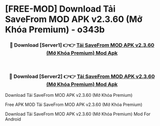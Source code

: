 # [FREE-MOD] Download Tải SaveFrom MOD APK v2.3.60 (Mở Khóa Premium) - o343b


<div align="center">
<h3>🔴 Download [Server1] 👉👉 <a href="https://apk-comot.site?title=Tải_SaveFrom_MOD_APK_v2.3.60_(Mở_Khóa_Premium)">Tải SaveFrom MOD APK v2.3.60 (Mở Khóa Premium) Mod Apk</a></h3><br>

<h3>🔴 Download [Server2] 👉👉 <a href="https://apk-comot.site?title=Tải_SaveFrom_MOD_APK_v2.3.60_(Mở_Khóa_Premium)">Tải SaveFrom MOD APK v2.3.60 (Mở Khóa Premium) Mod Apk</a></h3>
</div>



Download Tải SaveFrom MOD APK v2.3.60 (Mở Khóa Premium) 

Free APK MOD Tải SaveFrom MOD APK v2.3.60 (Mở Khóa Premium) 

Download Tải SaveFrom MOD APK v2.3.60 (Mở Khóa Premium) Mod For Android
